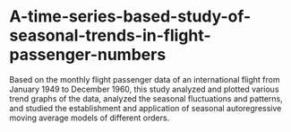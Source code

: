 # A-time-series-based-study-of-seasonal-trends-in-flight-passenger-numbers
Based on the monthly flight passenger data of an international flight from January 1949 to December 1960, this study analyzed and plotted various trend graphs of the data, analyzed the seasonal fluctuations and patterns, and studied the establishment and application of seasonal autoregressive moving average models of different orders.
